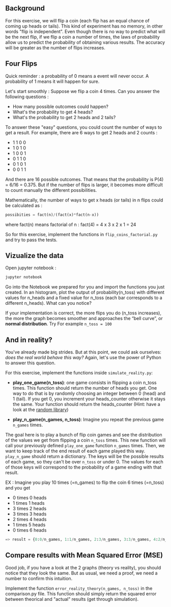 ## Background

For this exercise, we will flip a coin (each flip has an equal chance of coming up heads or tails). This kind of experiment has no memory, in other words "flip is independent". Even though there is no way to predict what will be the next flip, if we flip a coin a number of times, the laws of probability allow us to predict the probability of obtaining various results. The accuracy will be greater as the number of flips increases.

## Four Flips

Quick reminder : a probability of 0 means a event will never occur. A probability of 1 means it will happen for sure.

Let's start smoothly : Suppose we flip a coin 4 times. Can you answer the following questions :
- How many possible outcomes could happen?
- What's the probability to get 4 heads?
- What's the probability to get 2 heads and 2 tails?

To answer these "easy" questions, you could count the number of ways to get a result. For example, there are 6 ways to get 2 heads and 2 counts :
- 1 1 0 0
- 1 0 1 0
- 1 0 0 1
- 0 1 1 0
- 0 1 0 1
- 0 0 1 1

And there are 16 possible outcomes. That means that the probability is P(4) = 6/16 = 0.375. But if the number of flips is larger, it becomes more difficult to count manually the different possibilities.

Mathematically, the number of ways to get x heads (or tails) in n flips could be calculated as :
```python
possibities = fact(n)/(fact(x)*fact(n-x))
```
where fact(n) means factorial of n :
fact(4) = 4 x 3 x 2 x 1 = 24

So for this exercise, implement the functions in `flip_coins_factorial.py` and try to pass the tests.

## Vizualize the data

Open jupyter notebook :
```python
jupyter notebook
```
Go into the Notebook we prepared for you and import the functions you just created. In an histogram, plot the output of probability(n_toss) with different values for n_heads and a fixed value for n_toss (each bar corresponds to a different n_heads). What can you notice?

If your implementation is correct, the more flips you do (n_toss increases), the more the graph becomes smoother and approaches the “bell curve”, or **normal distribution**. Try For example `n_toss = 100`

## And in reality?

You've already made big strides. But at this point, we could ask ourselves: *does the real world behave this way?*
Again, let's use the power of Python to answer this question.

For this exercise, implement the functions inside `simulate_reality.py`:
- **play_one_game(n_toss)**: one game consists in flipping a coin n_toss times. This function should return the number of heads you get. One way to do that is by randomly choosing an integer between 0 (head) and 1 (tail). If you get 0, you increment your heads_counter otherwise it stays the same. Your function should return the heads_counter (Hint: have a look at the [random library](https://docs.python.org/3/library/random.html))

- **play_n_game(n_games, n_toss)**: Imagine you repeat the previous game `n_games` times.

The goal here is to play a bunch of flip coin games and see the distribution of the values we get from flipping a coin `n_toss` times.
This new function will call your previously defined `play_one_game` function `n_games` times. Then, we want to keep track of the end result of each game played this way.
`play_n_game` should return a dictionary. The keys will be the possible results of each game, so they can't be over `n_toss` or under 0. The values for each of those keys will correspond to the probability of a game ending with that result.

EX : Imagine you play 10 times (=n_games) to flip the coin 6 times (=n_toss) and you get

- 0 times 0 heads
- 1 times 1 heads
- 3 times 2 heads
- 3 times 3 heads
- 2 times 4 heads
- 1 times 5 heads
- 0 times 6 heads


```python
=> result = {0:0/n_games, 1:1/n_games, 2:3/n_games, 3:3/n_games, 4:2/n_games, 5:1/n_games, 6:0/n_games }
```

## Compare results with Mean Squared Error (MSE)

Good job, if you have a look at the 2 graphs (theory vs reality), you should notice that they look the same. But as usual, we need a proof, we need a number to confirm this intuition.

Implement the function `error_reality_theory(n_games, n_toss)` in the comparison.py file. This function should simply return the squared error between theorical and "actual" results (get through simulation).



